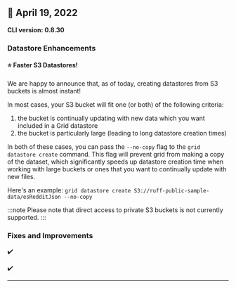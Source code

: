 ## :wrench: April 19, 2022

**CLI version: 0.8.30**

### Datastore Enhancements

#### :star: Faster S3 Datastores!

We are happy to announce that, as of today, creating datastores from S3 buckets is almost instant!

In most cases, your S3 bucket will fit one (or both) of the following criteria:
1. the bucket is continually updating with new data which you want included in a Grid datastore 
2. the bucket is particularly large (leading to long datastore creation times)

In both of these cases, you can pass the `--no-copy` flag to the `grid datastore create` command. This flag will
prevent grid from making a copy of the dataset, which significantly speeds up datastore creation time when working with large buckets or ones that you want to continually update with new files.

Here's an example:
`grid datastore create S3://ruff-public-sample-data/esRedditJson --no-copy` 

:::note
Please note that direct access to private S3 buckets is not currently supported.
:::


### Fixes and Improvements

:heavy_check_mark: 

:heavy_check_mark: 

---
